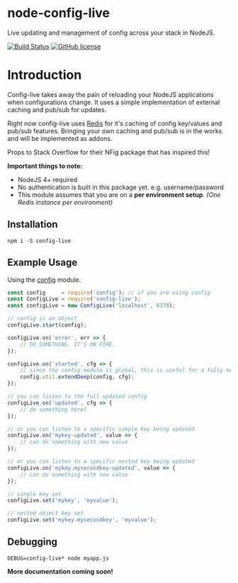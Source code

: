 # node-config-live

Live updating and management of config across your stack in NodeJS.

[![Build Status](https://travis-ci.org/technicallyjosh/node-config-live.svg?branch=master)](https://travis-ci.org/technicallyjosh/node-config-live) [![GitHub license](https://img.shields.io/badge/license-ISC-blue.svg)](https://raw.githubusercontent.com/technicallyjosh/node-config-live/master/LICENSE)

# Introduction

Config-live takes away the pain of reloading your NodeJS applications when configurations change. It uses a simple implementation of external caching and pub/sub for updates.

Right now config-live uses [Redis](http://redis.io) for it's caching of config key/values and pub/sub features. Bringing your own caching and pub/sub is in the works and will be implemented as addons.

Props to Stack Overflow for their NFig package that has inspired this!

**Important things to note:**
* NodeJS 4+ required
* No authentication is built in this package yet. e.g. username/password
* This module assumes that you are on a **per environment setup**. *(One Redis instance per environment)*

## Installation

```
npm i -S config-live
```

## Example Usage

Using the [config](https://github.com/lorenwest/node-config) module.

```js
const config     = require('config'); // if you are using config
const ConfigLive = require('config-live');
const configLive = new ConfigLive('localhost', 6379);

// config is an object
configLive.start(config);

configLive.on('error', err => {
    // DO SOMETHING. IT'S ON FIRE.
});

configLive.on('started', cfg => {
    // since the config module is global, this is useful for a fully merged update
    config.util.extendDeep(config, cfg);
});

// you can listen to the full updated config
configLive.on('updated', cfg => {
    // do something here?
});

// or you can listen to a specific simple key being updated
configLive.on('mykey-updated', value => {
    // can do something with new value
});

// or you can listen to a specific nested key being updated
configLive.on('mykey.mysecondkey-updated', value => {
    // can do something with new value
});

// single key set
configLive.set('mykey', 'myvalue');

// nested object key set
configLive.set('mykey.mysecondkey', 'myvalue');
```

## Debugging

```
DEBUG=config-live* node myapp.js
```

**More documentation coming soon!**
